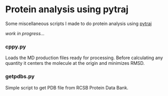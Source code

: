 # Protein analysis using pytraj
Some miscellaneous scripts I made to do protein analysis using [pytraj](http://amber-md.github.io/pytraj/latest/index.html)

_work in progress..._

### cppy.py
Loads the MD production files ready for processing. Before calculating any quantity it centers the molecule at the origin and minimizes RMSD.

### getpdbs.py
Simple script to get PDB file from RCSB Protein Data Bank.
